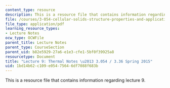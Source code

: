 ```yaml
---
content_type: resource
description: This is a resource file that contains information regarding lecture 9.
file: /courses/3-054-cellular-solids-structure-properties-and-applications-spring-2015/1bd14b62c109e05475646df7088f683b_MIT3_054S15_L9_thrml.pdf
file_type: application/pdf
learning_resource_types:
- Lecture Notes
ocw_type: OCWFile
parent_title: Lecture Notes
parent_type: CourseSection
parent_uid: b82e5929-27a6-e1e3-cfe1-5bf0f39925a8
resourcetype: Document
title: "Lecture 9: Thermal Notes \u2013 3.054 / 3.36 Spring 2015"
uid: 1bd14b62-c109-e054-7564-6df7088f683b
---
```

This is a resource file that contains information regarding lecture 9.

